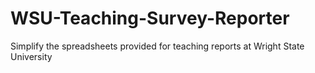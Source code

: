 # WSU-Teaching-Survey-Reporter
Simplify the spreadsheets provided for teaching reports at Wright State University
